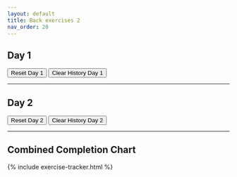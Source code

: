 ```yaml
---
layout: default
title: Back exercises 2
nav_order: 20
---
```


<h2>Day 1</h2>
<div id="exercise-list-day1"></div>
<button id="reset-exercises-day1">Reset Day 1</button>
<button id="clear-history-day1">Clear History Day 1</button>
<canvas id="chart-day1" width="400" height="200"></canvas>
<div id="history-day1"></div>

<hr>

<h2>Day 2</h2>
<div id="exercise-list-day2"></div>
<button id="reset-exercises-day2">Reset Day 2</button>
<button id="clear-history-day2">Clear History Day 2</button>
<canvas id="chart-day2" width="400" height="200"></canvas>
<div id="history-day2"></div>

<hr>

<h2>Combined Completion Chart</h2>
<canvas id="chart-overview" width="600" height="300"></canvas>

<!-- Chart.js CDN -->
<script src="https://cdn.jsdelivr.net/npm/chart.js"></script>

<!-- Include the JS logic (no raw block inside) -->
{% include exercise-tracker.html %}